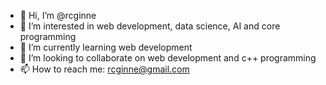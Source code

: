 - 👋 Hi, I’m @rcginne
- 👀 I’m interested in web development, data science, AI and core programming
- 🌱 I’m currently learning web development
- 💞️ I’m looking to collaborate on web development and c++ programming
- 📫 How to reach me: rcginne@gmail.com

<!---
rcginne/rcginne is a ✨ special ✨ repository because its `README.md` (this file) appears on your GitHub profile.
You can click the Preview link to take a look at your changes.
--->
